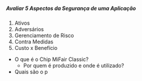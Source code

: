 
##### Avaliar 5 Aspectos da Segurança de uma Aplicação

1. Ativos
2. Adversários
3. Gerenciamento de Risco
4. Contra Medidas
5. Custo x Benefício



- O que é o Chip MiFair Classic?
	- Por quem é produzido e onde é utilizado? 
- Quais são o p


